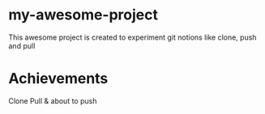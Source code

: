 # my-awesome-project
This awesome project is created to experiment git notions like clone, push and pull

# Achievements
Clone
Pull
& about to push